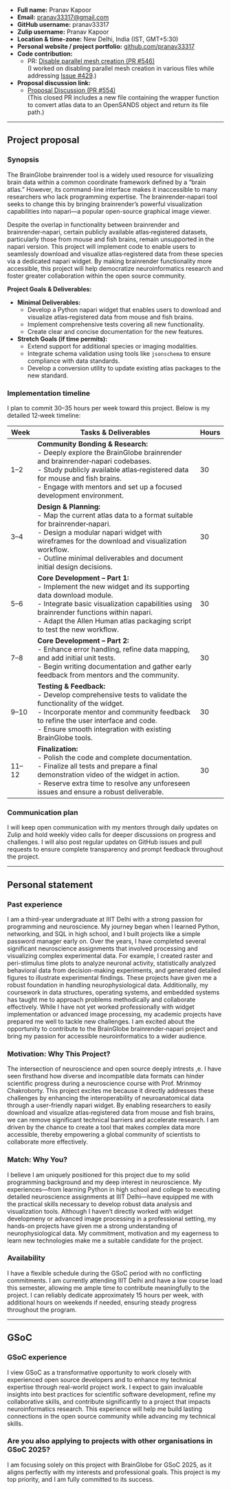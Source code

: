 - **Full name:** Pranav Kapoor  
- **Email:** pranav33317@gmail.com  
- **GitHub username:** pranav33317  
- **Zulip username:** Pranav Kapoor  
- **Location & time-zone:** New Delhi, India (IST, GMT+5:30)  
- **Personal website / project portfolio:** [github.com/pranav33317](https://github.com/pranav33317)  
- **Code contribution:**  
  - PR: [Disable parallel mesh creation (PR #546)](https://github.com/brainglobe/brainglobe-atlasapi/pull/546#pullrequestreview-2729541724)  
    (I worked on disabling parallel mesh creation in various files while addressing [Issue #429](https://github.com/brainglobe/brainglobe-atlasapi/issues/429).)  
- **Proposal discussion link:**  
  - [Proposal Discussion (PR #554)](https://github.com/brainglobe/brainglobe-atlasapi/pull/554)  
    (This closed PR includes a new file containing the wrapper function to convert atlas data to an OpenSANDS object and return its file path.)

---

## Project proposal

### Synopsis
The BrainGlobe brainrender tool is a widely used resource for visualizing brain data within a common coordinate framework defined by a “brain atlas.” However, its command-line interface makes it inaccessible to many researchers who lack programming expertise. The brainrender‑napari tool seeks to change this by bringing brainrender’s powerful visualization capabilities into napari—a popular open-source graphical image viewer.

Despite the overlap in functionality between brainrender and brainrender‑napari, certain publicly available atlas‑registered datasets, particularly those from mouse and fish brains, remain unsupported in the napari version. This project will implement code to enable users to seamlessly download and visualize atlas‑registered data from these species via a dedicated napari widget. By making brainrender functionality more accessible, this project will help democratize neuroinformatics research and foster greater collaboration within the open source community.

**Project Goals & Deliverables:**
- **Minimal Deliverables:**
  - Develop a Python napari widget that enables users to download and visualize atlas‑registered data from mouse and fish brains.
  - Implement comprehensive tests covering all new functionality.
  - Create clear and concise documentation for the new features.
- **Stretch Goals (if time permits):**
  - Extend support for additional species or imaging modalities.
  - Integrate schema validation using tools like `jsonschema` to ensure compliance with data standards.
  - Develop a conversion utility to update existing atlas packages to the new standard.

### Implementation timeline

I plan to commit 30–35 hours per week toward this project. Below is my detailed 12‑week timeline:

| **Week** | **Tasks & Deliverables**                                                                                                                                                                                                                                         | **Hours** |
|----------|------------------------------------------------------------------------------------------------------------------------------------------------------------------------------------------------------------------------------------------------------------------|-----------|
| 1–2      | **Community Bonding & Research:**<br>- Deeply explore the BrainGlobe brainrender and brainrender‑napari codebases.<br>- Study publicly available atlas‑registered data for mouse and fish brains.<br>- Engage with mentors and set up a focused development environment.      | 30        |
| 3–4      | **Design & Planning:**<br>- Map the current atlas data to a format suitable for brainrender‑napari.<br>- Design a modular napari widget with wireframes for the download and visualization workflow.<br>- Outline minimal deliverables and document initial design decisions.                                      | 30        |
| 5–6      | **Core Development – Part 1:**<br>- Implement the new widget and its supporting data download module.<br>- Integrate basic visualization capabilities using brainrender functions within napari.<br>- Adapt the Allen Human atlas packaging script to test the new workflow.                         | 30        |
| 7–8      | **Core Development – Part 2:**<br>- Enhance error handling, refine data mapping, and add initial unit tests.<br>- Begin writing documentation and gather early feedback from mentors and the community.                                  | 30        |
| 9–10     | **Testing & Feedback:**<br>- Develop comprehensive tests to validate the functionality of the widget.<br>- Incorporate mentor and community feedback to refine the user interface and code.<br>- Ensure smooth integration with existing BrainGlobe tools.                                                  | 30        |
| 11–12    | **Finalization:**<br>- Polish the code and complete documentation.<br>- Finalize all tests and prepare a final demonstration video of the widget in action.<br>- Reserve extra time to resolve any unforeseen issues and ensure a robust deliverable.                                            | 30        |

### Communication plan
I will keep open communication with my mentors through daily updates on Zulip and hold weekly video calls for deeper discussions on progress and challenges. I will also post regular updates on GitHub issues and pull requests to ensure complete transparency and prompt feedback throughout the project.

---

## Personal statement

### Past experience
I am a third-year undergraduate at IIIT Delhi with a strong passion for programming and neuroscience. My journey began when I learned Python, networking, and SQL in high school, and I built projects like a simple password manager early on. Over the years, I have completed several significant neuroscience assignments that involved processing and visualizing complex experimental data. For example, I created raster and peri-stimulus time plots to analyze neuronal activity, statistically analyzed behavioral data from decision-making experiments, and generated detailed figures to illustrate experimental findings. These projects have given me a robust foundation in handling neurophysiological data. Additionally, my coursework in data structures, operating systems, and embedded systems has taught me to approach problems methodically and collaborate effectively. While I have not yet worked professionally with widget implementation or advanced image processing, my academic projects have prepared me well to tackle new challenges. I am excited about the opportunity to contribute to the BrainGlobe brainrender‑napari project and bring my passion for accessible neuroinformatics to a wider audience.

### Motivation: Why This Project?
The intersection of neuroscience and open source deeply intrests ,e. I have seen firsthand how diverse and incompatible data formats can hinder scientific progress during a neuroscience course with Prof. Mrinmoy Chakroborty. This project excites me because it directly addresses these challenges by enhancing the interoperability of neuroanatomical data through a user-friendly napari widget. By enabling researchers to easily download and visualize atlas‑registered data from mouse and fish brains, we can remove significant technical barriers and accelerate research. I am driven by the chance to create a tool that makes complex data more accessible, thereby empowering a global community of scientists to collaborate more effectively.

### Match: Why You?
I believe I am uniquely positioned for this project due to my solid programming background and my deep interest in neuroscience. My experiences—from learning Python in high school and college to executing detailed neuroscience assignments at IIIT Delhi—have equipped me with the practical skills necessary to develop robust data analysis and visualization tools. Although I haven’t directly worked with widget developmeny or advanced image processing in a professional setting, my hands-on projects have given me a strong understanding of neurophysiological data. My commitment, motivation and my eagerness to learn new technologies make me a suitable  candidate for the project.

### Availability
I have a flexible schedule during the GSoC period with no conflicting commitments. I am currently attending IIIT Delhi and have a low course load this semester, allowing me ample time to contribute meaningfully to the project. I can reliably dedicate approximately 15 hours per week, with additional hours on weekends if needed, ensuring steady progress throughout the program.

---

## GSoC

### GSoC experience
I view GSoC as a transformative opportunity to work closely with experienced open source developers and to enhance my technical expertise through real-world project work. I expect to gain invaluable insights into best practices for scientific software development, refine my collaborative skills, and contribute significantly to a project that impacts neuroinformatics research. This experience will help me build lasting connections in the open source community while advancing my technical skills.

### Are you also applying to projects with other organisations in GSoC 2025?
I am focusing solely on this project with BrainGlobe for GSoC 2025, as it aligns perfectly with my interests and professional goals. This project is my top priority, and I am fully committed to its success.
